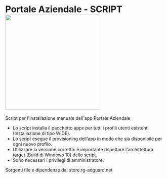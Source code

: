 # Portale Aziendale - SCRIPT <img align="center" width="300" height="300" src="https://store-images.s-microsoft.com/image/apps.41220.9007199266246184.7b7dea7e-e480-4008-b420-a807cc23c9cf.7bfd8069-cead-4883-beb9-19c47bf8724b">
Script per l'installazione manuale dell'app Portale Aziendale 

- Lo script installa il pacchetto appx per tutti i profili utenti esistenti (Installazione di tipo WIDE).
- Lo script esegue il provisioning dell'app in modo che sia disponibile per ogni nuovo profilo.
- Utilizzare la versione corretta: è importante rispettare l'archittettura target (Build di Windows 10) dello script.
- Sono necessari i privilegi di amministratore.

Sorgenti file e dipendenze da: store.rg-adguard.net

